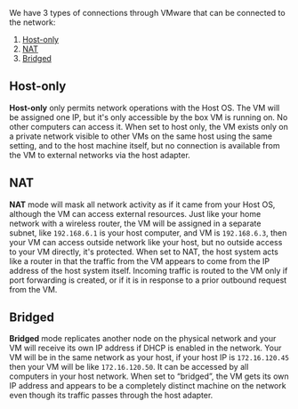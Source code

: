 We have 3 types of connections through VMware that can be connected to the network:

1. [Host-only](https://github.com/alijafari79/Python_Lab/blob/main/HW1/Section_1.1/README.md#host-only)
2. [NAT](https://github.com/alijafari79/Python_Lab/blob/main/HW1/Section_1.1/README.md#nat)
3. [Bridged](https://github.com/alijafari79/Python_Lab/blob/main/HW1/Section_1.1/README.md#bridged)

## Host-only
**Host-only** only permits network operations with the Host OS. The VM will be assigned one IP, but it's only accessible by the box VM is running on. No other computers can access it. When set to host only, the VM exists only on a private network visible to other VMs on the same host using the same setting, and to the host machine itself, but no connection is available from the VM to external networks via the host adapter.

## NAT
**NAT** mode will mask all network activity as if it came from your Host OS, although the VM can access external resources. Just like your home network with a wireless router, the VM will be assigned in a separate subnet, like `192.168.6.1` is your host computer, and VM is `192.168.6.3`, then your VM can access outside network like your host, but no outside access to your VM directly, it's protected. When set to NAT, the host system acts like a router in that the traffic from the VM appears to come from the IP address of the host system itself. Incoming traffic is routed to the VM only if port forwarding is created, or if it is in response to a prior outbound request from the VM.

## Bridged
**Bridged** mode replicates another node on the physical network and your VM will receive its own IP address if DHCP is enabled in the network. Your VM will be in the same network as your host, if your host IP is `172.16.120.45` then your VM will be like `172.16.120.50`. It can be accessed by all computers in your host network. When set to “bridged”, the VM gets its own IP address and appears to be a completely distinct machine on the network even though its traffic passes through the host adapter.
